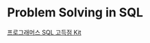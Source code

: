 # Problem Solving in SQL
[프로그래머스 SQL 고득점 Kit](https://github.com/Woodywarhol9/sql/tree/main/programmers)

